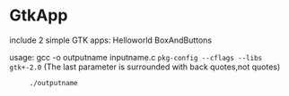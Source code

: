 GtkApp
======

include 2 simple GTK apps:
Helloworld
BoxAndButtons

usage:   gcc -o outputname inputname.c `pkg-config --cflags --libs gtk+-2.0`             (The last parameter is surrounded with back quotes,not quotes)  

         
         
         
         
         ./outputname
         


